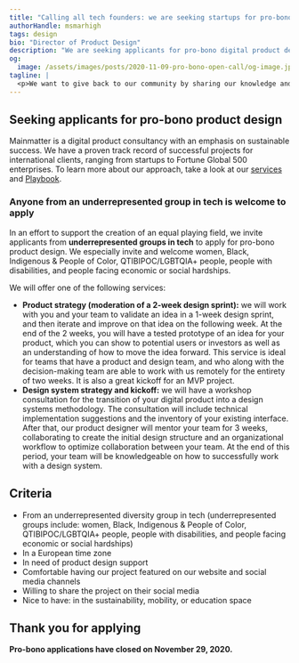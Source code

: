 ```yaml
---
title: "Calling all tech founders: we are seeking startups for pro-bono product design!"
authorHandle: msmarhigh
tags: design
bio: "Director of Product Design"
description: "We are seeking applicants for pro-bono digital product design."
og:
  image: /assets/images/posts/2020-11-09-pro-bono-open-call/og-image.jpg
tagline: |
  <p>We want to give back to our community by sharing our knowledge and expertise with a founder from an <strong>underrepresented diversity group in tech</strong>, so they can successfully grow and evolve their digital product.</p>
---
```


## Seeking applicants for pro-bono product design

Mainmatter is a digital product consultancy with an emphasis on sustainable success. We have a proven track record of successful projects for international clients, ranging from startups to Fortune Global 500 enterprises. To learn more about our approach, take a look at our [services](/services/launch-your-idea/) and [Playbook](/playbook).

### Anyone from an underrepresented group in tech is welcome to apply

In an effort to support the creation of an equal playing field, we invite applicants from **underrepresented groups in tech** to apply for pro-bono product design. We especially invite and welcome women, Black, Indigenous & People of Color, QTIBIPOC/LGBTQIA+ people, people with disabilities, and people facing economic or social hardships.

We will offer one of the following services:

- **Product strategy (moderation of a 2-week design sprint):** we will work with you and your team to validate an idea in a 1-week design sprint, and then iterate and improve on that idea on the following week. At the end of the 2 weeks, you will have a tested prototype of an idea for your product, which you can show to potential users or investors as well as an understanding of how to move the idea forward. This service is ideal for teams that have a product and design team, and who along with the decision-making team are able to work with us remotely for the entirety of two weeks. It is also a great kickoff for an MVP project.
- **Design system strategy and kickoff:** we will have a workshop consultation for the transition of your digital product into a design systems methodology. The consultation will include technical implementation suggestions and the inventory of your existing interface. After that, our product designer will mentor your team for 3 weeks, collaborating to create the initial design structure and an organizational workflow to optimize collaboration between your team. At the end of this period, your team will be knowledgeable on how to successfully work with a design system.

## Criteria

- From an underrepresented diversity group in tech (underrepresented groups include: women, Black, Indigenous & People of Color, QTIBIPOC/LGBTQIA+ people, people with disabilities, and people facing economic or social hardships)
- In a European time zone
- In need of product design support
- Comfortable having our project featured on our website and social media channels
- Willing to share the project on their social media
- Nice to have: in the sustainability, mobility, or education space

## Thank you for applying

**Pro-bono applications have closed on November 29, 2020.**
